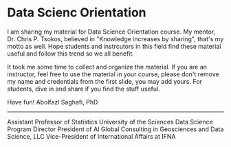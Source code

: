 # Data Scienc Orientation

I am sharing my material for Data Science Orientation course. My mentor, Dr. Chris P. Tsokos, believed in "Knowledge increases by sharing", that's my motto as well. Hope students and instrcutors in this field find these material useful and follow this trend so we all benefit. 

It took me some time to collect and organize the material. If you are an instructor, feel free to use the material in your course, please don't remove my name and credentials from the first slide, you may add yours. For students, dive in and share if you find the stuff useful. 

Have fun!
Abolfazl Saghafi, PhD
- - - - - - - - - - - - 
Assistant Professor of Statistics
University of the Sciences
Data Science Program Director
President of AI Global Consulting in Geosciences and Data Science, LLC
Vice-President of International Affairs at IFNA
